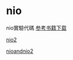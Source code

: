 # nio
nio實驗代碼
[参考书籍下载](https://download.csdn.net/download/u013244517/10350333)

[nio2](https://github.com/qincloud/nio/blob/master/src/main/resources/images/nio2.png)

[nioandnio2](https://github.com/qincloud/nio/blob/master/src/main/resources/images/nioandnio2.png)
